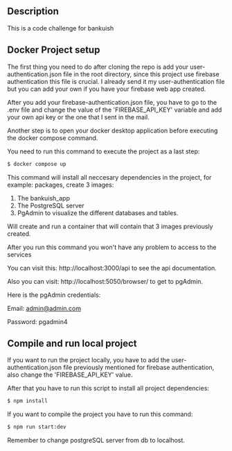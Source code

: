 ## Description

This is a code challenge for bankuish

## Docker Project setup

The first thing you need to do after cloning the repo is add your user-authentication.json file in the root directory, since this project use firebase authentication this file is crucial.
I already send it my user-authentication file but you can add your own if you have your firebase web app created.

After you add your firebase-authentication.json file, you have to go to the .env file and change the value of the 'FIREBASE_API_KEY' variable and add your own api key or the one that I sent in the mail.

Another step is to open your docker desktop application before executing the docker compose command.

You need to run this command to execute the project as a last step:
```bash
$ docker compose up
```

This command will install all neccesary dependencies in the project, for example: packages, create 3 images:
1. The bankuish_app
2. The PostgreSQL server
3. PgAdmin to visualize the different databases and tables.

Will create and run a container that will contain that 3 images previously created.

After you run this command you won't have any problem to access to the services

You can visit this: http://localhost:3000/api
to see the api documentation.

Also you can visit: http://localhost:5050/browser/
to get to pgAdmin.

Here is the pgAdmin credentials:

Email: admin@admin.com

Password: pgadmin4

## Compile and run local project

If you want to run the project locally, you have to add the user-authentication.json file previously mentioned for firebase authentication, also change the 'FIREBASE_API_KEY' value.

After that you have to run this script to install all project dependencies:

```bash
$ npm install
```

If you want to compile the project you have to run this command:

```bash
$ npm run start:dev
```

Remember to change postgreSQL server from db to localhost.

